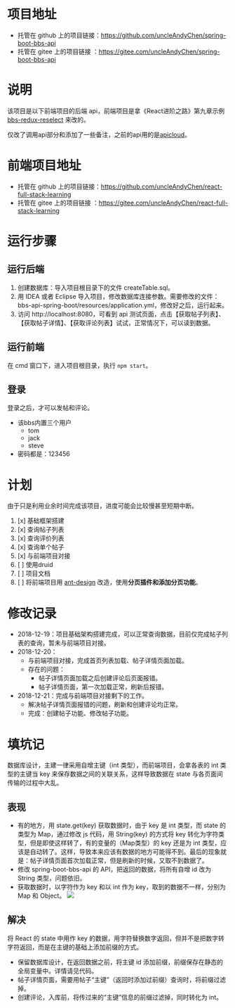# 项目地址
* 托管在 github 上的项目链接：https://github.com/uncleAndyChen/spring-boot-bbs-api
* 托管在 gitee 上的项目链接 ：https://gitee.com/uncleAndyChen/spring-boot-bbs-api

# 说明
该项目是以下前端项目的后端 api，前端项目是拿《React进阶之路》第九章示例 [bbs-redux-reselect](https://github.com/xuchaobei/react-book/tree/master/chapter-09/bbs-redux-reselect) 来改的。

仅改了调用api部分和添加了一些备注，之前的api用的是[apicloud](https://d.apicloud.com/mcm/api)。

# 前端项目地址
* 托管在 github 上的项目链接：https://github.com/uncleAndyChen/react-full-stack-learning
* 托管在 gitee 上的项目链接 ：https://gitee.com/uncleAndyChen/react-full-stack-learning

# 运行步骤
## 运行后端
1. 创建数据库：导入项目根目录下的文件 createTable.sql。
1. 用 IDEA 或者 Eclipse 导入项目，修改数据库连接参数。需要修改的文件：bbs-api-spring-boot/resources/application.yml，修改好之后，运行起来。
1. 访问 http://localhost:8080，可看到 api 测试页面，点击【获取帖子列表】、【获取帖子详情】、【获取评论列表】试试，正常情况下，可以读到数据。

## 运行前端
在 cmd 窗口下，进入项目根目录，执行 `npm start`。

## 登录
登录之后，才可以发帖和评论。
- 该bbs内置三个用户
    - tom
    - jack
    - steve
- 密码都是：123456

# 计划
由于只是利用业余时间完成该项目，进度可能会比较慢甚至短期中断。
1. [x] 基础框架搭建
1. [x] 查询帖子列表
1. [x] 查询评价列表
1. [x] 查询单个帖子
1. [x] 与前端项目对接
1. [ ] 使用druid
1. [ ] 项目文档
1. [ ] 将前端项目用 [ant-design](https://github.com/ant-design/ant-design) 改造，使用**分页插件和添加分页功能**。

# 修改记录
- 2018-12-19：项目基础架构搭建完成，可以正常查询数据，目前仅完成帖子列表的查询，暂未与前端项目对接。
- 2018-12-20：
    - 与前端项目对接，完成首页列表加载、帖子详情页面加载。
    - 存在的问题：
        - 帖子详情页面加载之后创建评论后页面报错。
        - 帖子详情页面，第一次加载正常，刷新后报错。
- 2018-12-21：完成与前端项目对接剩下的工作。
    - 解决帖子详情页面报错的问题，刷新和创建评论均正常。
    - 完成：创建帖子功能、修改帖子功能。

# 填坑记
数据库设计，主建一律采用自增主键（int 类型），而前端项目，会拿各表的 int 类型的主键当 key 来保存数据之间的关联关系，这样导致数据在 state 与各页面间传输的过程中大乱。

## 表现
- 有的地方，用 state.get(key) 获取数据时，由于 key 是 int 类型，而 state 的类型为 Map，通过修改 js 代码，用 String(key) 的方式将 key 转化为字符类型，但是即使这样转了，有的变量的（Map类型）的 key 还是为 int 类型，应该是自动转了。这样，导致本来应该有数据的地方可能得不到。最后的现象就是：帖子详情页面首次加载正常，但是刷新的时候，又取不到数据了。
- 修改 spring-boot-bbs-api 的 API，把返回的数据，将所有自增 id 改为 String 类型，问题依旧。
- 获取数据时，以字符作为 key 和以 int 作为 key，取到的数据不一样，分别为 Map 和 Object。
![](/bbs-api-spring-boot/resources/static/img/reactGet.png)

## 解决
将 React 的 state 中用作 key 的数据，用字符替换数字返回，但并不是把数字转字符返回，而是在主键的基础上添加前缀的方式。
- 保留数据库设计，在返回数据之前，将主键 id 添加前缀，前缀保存在静态的全局变量中。详情请见代码。
- 帖子详情页面，需要用帖子“主键”（返回时添加过前缀）查询时，将前缀过滤掉。
- 创建评论，入库前，将传过来的“主键”信息的前缀过滤掉，同时转化为 int。
